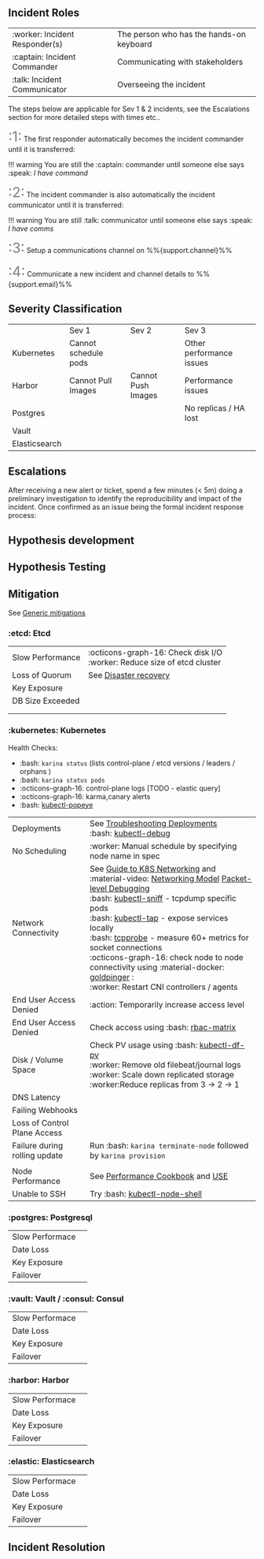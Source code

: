 
## Incident Roles

|                                |                                          |
| ------------------------------ | ---------------------------------------- |
| :worker: Incident Responder(s) | The person who has the hands-on keyboard |
| :captain: Incident Commander   | Communicating with stakeholders          |
| :talk: Incident Communicator   | Overseeing the incident                  |



The steps below are applicable for Sev 1 & 2 incidents, see the Escalations section for more detailed steps with times etc..

<span style="font-size: 28px; color: grey">:1:</span> The first responder automatically becomes the incident commander until it is transferred:      <br/>

!!! warning
    You are still the :captain: commander until someone else says  :speak:  *I have command*

<span style="font-size: 28px; color: grey; ">:2:</span> The incident commander is also automatically the incident communicator until it is transferred:

!!! warning
    You are still :talk:  communicator until someone else says   :speak:  *I have comms*

<span style="font-size: 28px; color: grey">:3:</span> Setup a communications channel on %%{support.channel}%%

<span style="font-size: 28px; color: grey">:4:</span> Communicate a new incident and channel details to %%{support.email}%%



## Severity Classification


<table>
  <tr>
   <td>
   </td>
   <td>Sev 1
   </td>
   <td>Sev 2
   </td>
   <td>Sev 3
   </td>
  </tr>
  <tr>
   <td>Kubernetes
   </td>
   <td>Cannot schedule pods
   </td>
   <td>
   </td>
   <td>Other performance issues
   </td>
  </tr>
  <tr>
   <td>Harbor
   </td>
   <td>Cannot Pull  Images
   </td>
   <td>Cannot Push Images
   </td>
   <td>Performance issues
   </td>
  </tr>
  <tr>
   <td>Postgres
   </td>
   <td>
   </td>
   <td>
   </td>
   <td>No replicas / HA lost
   </td>
  </tr>
  <tr>
   <td>Vault
   </td>
   <td>
   </td>
   <td>
   </td>
   <td>
   </td>
  </tr>
  <tr>
   <td>Elasticsearch
   </td>
   <td>
   </td>
   <td>
   </td>
   <td>
   </td>
  </tr>
</table>



## Escalations

After receiving a new alert or ticket, spend a few minutes (&lt; 5m) doing a preliminary investigation to identify the reproducibility and impact of the incident. Once confirmed as an issue being the formal incident response process:



## Hypothesis development


## Hypothesis Testing


## Mitigation

See [Generic mitigations](https://www.oreilly.com/content/generic-mitigations/)

### :etcd: Etcd

|                  |                                                              |
| ---------------- | ------------------------------------------------------------ |
| Slow Performance | :octicons-graph-16: Check disk I/O <br>:worker: Reduce size of etcd cluster |
| Loss of Quorum   | See <a href="https://etcd.io/docs/v3.4.0/op-guide/recovery/">Disaster recovery</a> |
| Key Exposure     |                                                              |
| DB Size Exceeded |                                                              |
|                  |                                                              |
|                  |                                                              |



### :kubernetes: Kubernetes

Health Checks:

* :bash: `karina status` (lists control-plane / etcd versions / leaders / orphans )
* :bash: `karina status pods`
* :octicons-graph-16: control-plane logs [TODO - elastic query]
* :octicons-graph-16: karma,canary alerts
* :bash: [kubectl-popeye](https://github.com/derailed/popeye)



|                               |                                                              |
| ----------------------------- | ------------------------------------------------------------ |
| Deployments                   | See [Troubleshooting Deployments](https://learnk8s.io/troubleshooting-deployments) <br>:bash: <a href="https://github.com/aylei/kubectl-debug">kubectl-debug</a> |
| No Scheduling                 | :worker: Manual schedule by specifying node name in spec     |
| Network Connectivity          | See <a href="https://itnext.io/an-illustrated-guide-to-kubernetes-networking-part-1-d1ede3322727">Guide to K8S Networking</a> and :material-video: <a href="https://sookocheff.com/post/kubernetes/understanding-kubernetes-networking-model/">Networking Model</a>  <a href="https://www.youtube.com/watch?v=RQNy1PHd5_A">Packet-level Debugging</a> <br>:bash: <a href="https://github.com/eldadru/ksniff">kubectl-sniff</a> - tcpdump specific pods<br/>:bash: <a href="https://soluble-ai.github.io/kubetap/">kubectl-tap</a>   - expose services locally<br/>:bash: <a href="https://github.com/mehrdadrad/tcpprobe">tcpprobe</a> - measure 60+ metrics for socket connections <br/>:octicons-graph-16: check node to node connectivity using :material-docker: <a href="https://github.com/bloomberg/goldpinger">goldpinger</a> :  <br/>:worker: Restart CNI controllers / agents <br> |
| End User Access Denied        | :action: Temporarily increase access level                   |
| End User Access Denied        | Check access using :bash: <a href="https://github.com/corneliusweig/rakkess">rbac-matrix</a> |
| Disk / Volume Space           | Check PV usage using  :bash: <a href="https://github.com/yashbhutwala/kubectl-df-pv">kubectl-df-pv</a><br/>:worker: Remove old filebeat/journal logs <br>:worker: Scale down replicated storage <br>:worker:Reduce replicas from 3 → 2 → 1 |
| DNS Latency                   |                                                              |
| Failing Webhooks              |                                                              |
| Loss of Control Plane Access  |                                                              |
| Failure during rolling update | Run :bash: `karina terminate-node` followed by `karina provision` |
|                               |                                                              |
| Node Performance              | See <a href="https://publib.boulder.ibm.com/httpserv/cookbook/">Performance Cookbook</a> and <a href="http://www.brendangregg.com/USEmethod/use-linux.html">USE</a> |
| Unable to SSH                 | Try :bash: <a href="https://github.com/kvaps/kubectl-node-shell">kubectl-node-shell</a> |



### :postgres: Postgresql

|                 |      |
| --------------- | ---- |
| Slow Performace |      |
| Date Loss       |      |
| Key Exposure    |      |
| Failover        |      |




### :vault: Vault / :consul: Consul


|                 |      |
| --------------- | ---- |
| Slow Performace |      |
| Date Loss       |      |
| Key Exposure    |      |
| Failover        |      |



### :harbor: Harbor

|                 |      |
| --------------- | ---- |
| Slow Performace |      |
| Date Loss       |      |
| Key Exposure    |      |
| Failover        |      |



### :elastic: Elasticsearch

|                 |      |
| --------------- | ---- |
| Slow Performace |      |
| Date Loss       |      |
| Key Exposure    |      |
| Failover        |      |






## Incident Resolution
